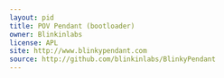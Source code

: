 ```yaml
---
layout: pid
title: POV Pendant (bootloader)
owner: Blinkinlabs
license: APL
site: http://www.blinkypendant.com
source: http://github.com/blinkinlabs/BlinkyPendant
---
```


